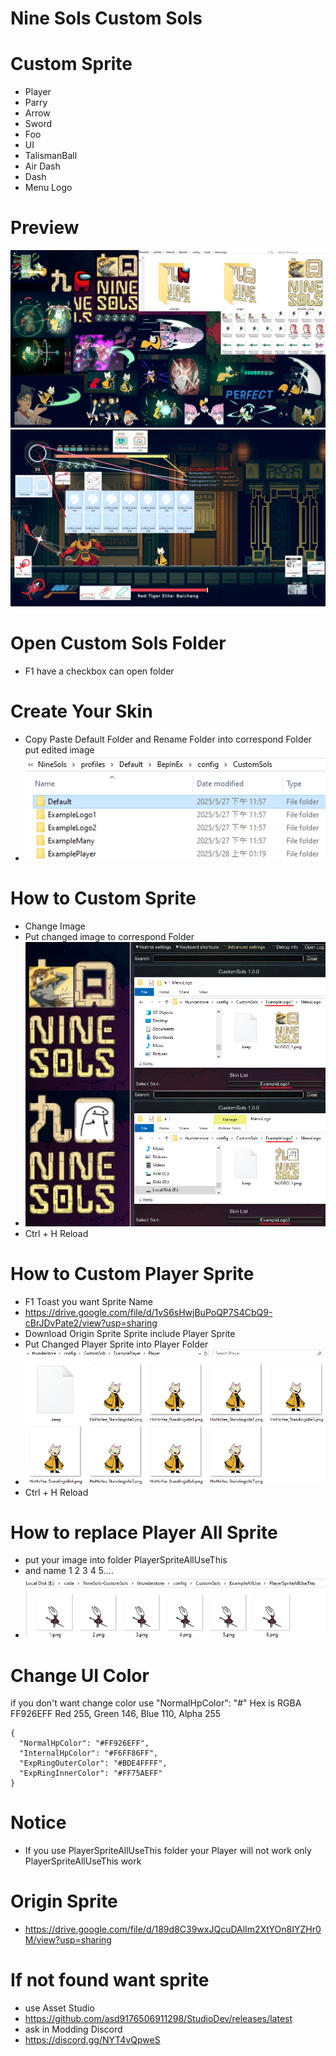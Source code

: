 # Nine Sols Custom Sols

# Custom Sprite
- Player
- Parry
- Arrow
- Sword
- Foo
- UI
- TalismanBall
- Air Dash
- Dash
- Menu Logo

# Preview
![](https://github.com/asd9176506911298/NineSols-CustomSols/blob/Optimized/Source/img/CustomSolsPreview.png?raw=true)
![](https://github.com/asd9176506911298/NineSols-CustomSols/blob/MoreUISprite/Source/img/UIPreview.png?raw=true)

# Open Custom Sols Folder
- F1 have a checkbox can open folder

# Create Your Skin
- Copy Paste Default Folder and Rename Folder into correspond Folder put edited image
- ![](https://github.com/asd9176506911298/NineSols-CustomSols/blob/ConfigManagerOption/Source/img/CreateSkinFolder.png?raw=true)
 
# How to Custom Sprite
- Change Image
- Put changed image to correspond Folder
- ![](https://github.com/asd9176506911298/NineSols-CustomSols/blob/ConfigManagerOption/Source/img/LogoExample.png?raw=true)
- Ctrl + H Reload

# How to Custom Player Sprite
- F1 Toast you want Sprite Name
- https://drive.google.com/file/d/1vS6sHwjBuPoQP7S4CbQ9-cBrJDvPate2/view?usp=sharing
- Download Origin Sprite Sprite include Player Sprite
- Put Changed Player Sprite into Player Folder
- ![](https://github.com/asd9176506911298/NineSols-CustomSols/blob/ConfigManagerOption/Source/img/PlayerExample.png?raw=true)
- Ctrl + H Reload

# How to replace Player All Sprite 
- put your image into folder PlayerSpriteAllUseThis
- and name 1 2 3 4 5....
- ![](https://github.com/asd9176506911298/NineSols-CustomSols/blob/PlayerAllSpriteUseThis/Source/img/AllUse.png?raw=true)

# Change UI Color
if you don't want change color use "NormalHpColor": "#"
Hex is RGBA FF926EFF Red 255, Green 146, Blue 110, Alpha 255
```
{
  "NormalHpColor": "#FF926EFF",
  "InternalHpColor": "#F6FF86FF",
  "ExpRingOuterColor": "#BDE4FFFF",
  "ExpRingInnerColor": "#FF75AEFF"
}
```

# Notice
- If you use PlayerSpriteAllUseThis folder your Player will not work only PlayerSpriteAllUseThis work 

# Origin Sprite
- https://drive.google.com/file/d/189d8C39wxJQcuDAlIm2XtYOn8IYZHr0M/view?usp=sharing

# If not found want sprite
- use Asset Studio
- https://github.com/asd9176506911298/StudioDev/releases/latest
- ask in Modding Discord
- https://discord.gg/NYT4vQpweS